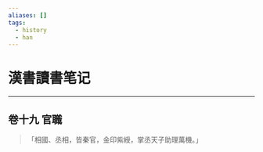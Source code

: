 ```yaml
---
aliases: []
tags:
  - history
  - han
---
```

# 漢書讀書笔记

---

## 卷十九 官職

> 「相國、丞相，皆秦官，金印紫綬，掌丞天子助理萬機。」

